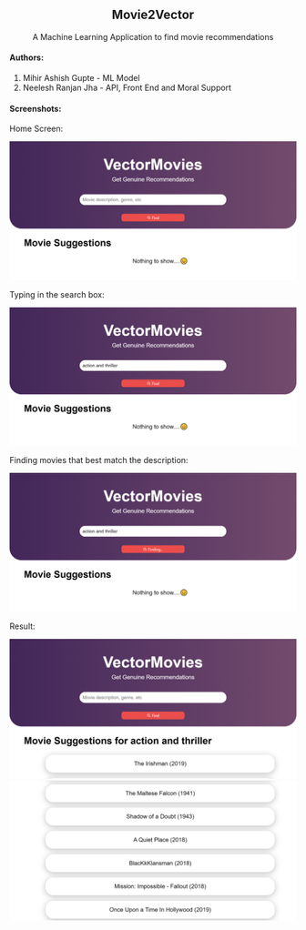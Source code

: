 <center>
    <h2>Movie2Vector</h2>
    <p>A Machine Learning Application to find movie recommendations</p>
</center>

<h4>Authors:</h4>
<ol>
    <li>Mihir Ashish Gupte - ML Model</li>
    <li>Neelesh Ranjan Jha - API, Front End and Moral Support</li>
</ol>

<h4>Screenshots:</h4>
<p>Home Screen:</p>

![img1](./docs/m2v-1.png)
<p>Typing in the search box:</p>

![img2](./docs/m2v-2.png)
<p>Finding movies that best match the description:</p>

![img3](./docs/m2v-3.png)
<p>Result:</p>

![img4](./docs/m2v-4.png)
![img5](./docs/m2v-5.png)